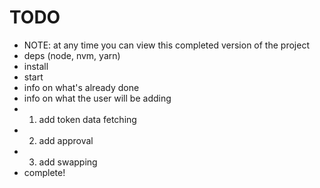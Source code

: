 # TODO
- NOTE: at any time you can view this completed version of the project
- deps (node, nvm, yarn)
- install
- start
- info on what's already done
- info on what the user will be adding
- 1. add token data fetching
- 2. add approval
- 3. add swapping
- complete!
